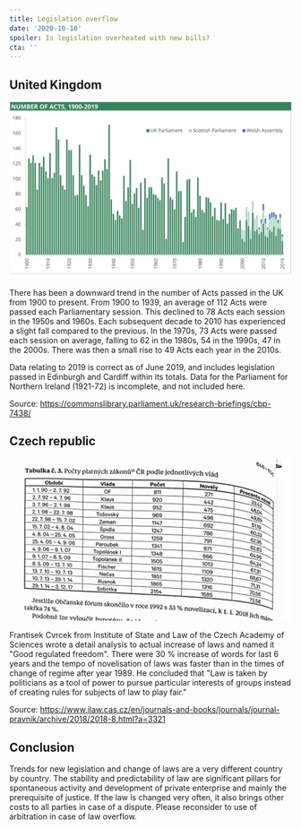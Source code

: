 ```yaml
---
title: Legislation overflow
date: '2020-10-10'
spoiler: Is legislation overheated with new bills?
cta: ''
---
```


## United Kingdom

![New legislation trend in UK](./united-kingdom.png)

There has been a downward trend in the number of Acts passed in the UK from 1900 to present. From 1900 to 1939, an average of 112 Acts were passed each Parliamentary session. This declined to 78 Acts each session in the 1950s and 1960s. Each subsequent decade to 2010 has experienced a slight fall compared to the previous. In the 1970s, 73 Acts were passed each session on average, falling to 62 in the 1980s, 54 in the 1990s, 47 in the 2000s. There was then a small rise to 49 Acts each year in the 2010s.

Data relating to 2019 is correct as of June 2019, and includes legislation passed in Edinburgh and Cardiff within its totals. Data for the Parliament for Northern Ireland (1921-72) is incomplete, and not
included here.

Source: <https://commonslibrary.parliament.uk/research-briefings/cbp-7438/>

## Czech republic

![New legislation trend in Czech Republic](./czech-republic.png)

Frantisek Cvrcek from Institute of State and Law of the Czech Academy of Sciences wrote a detail analysis to actual increase of laws and named it "Good regulated freedom". There were 30 % increase of words for last 6 years and the tempo of novelisation of laws was faster than in the times of change of regime after year 1989. He concluded that "Law is taken by politicians as a tool of power to pursue particular interests of groups instead of creating rules for subjects of law to play fair."

Source: <https://www.ilaw.cas.cz/en/journals-and-books/journals/journal-pravnik/archive/2018/2018-8.html?a=3321>

## Conclusion

Trends for new legislation and change of laws are a very different country by country. The stability and predictability of law are significant pillars for spontaneous activity and development of private enterprise and mainly the prerequisite of justice. If the law is changed very often, it also brings other costs to all parties in case of a dispute. Please reconsider to use of arbitration in case of law overflow.
